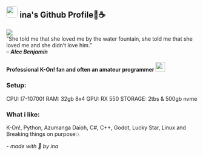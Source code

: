 ## <img src="https://github.com/tainakaina/tainakaina/blob/main/ezgif.com-gif-maker.gif" style="width: 30px; border-radius: 5px;"> ina's Github Profile🌃☕
<img src="https://moe-counter.glitch.me/get/@ina?theme=rule34"> <br>
“She told me that she loved me by the water fountain, she told me that she loved me and she didn’t love him.” <br> – ***Alec Benjamin***

#### Professional K-On! fan and often an amateur programmer <img src="https://github.com/tainakaina/tainakaina/blob/main/727653965050937374.png" style="width: 25px;">
### Setup: 
CPU: I7-10700f 
RAM: 32gb 8x4
GPU: RX 550
STORAGE: 2tbs & 500gb nvme

### What i like:

K-On!, Python, Azumanga Daioh, C#, C++, Godot, Lucky Star, Linux and Breaking things on purpose💥

*- made with 💖 by ina*

